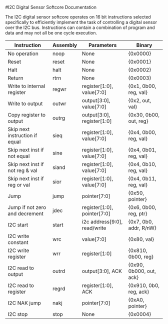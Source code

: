 #I2C Digital Sensor Softcore Documentation

The I2C digital sensor softcore operates on 16 bit instructions selected specifically to efficiently implement the task of controlling a digital sensor over the I2C bus. Instructions can contain a combination of program and data and may not all be one cycle execution.

| Instruction          		        | Assembly | Parameters                   | Binary                  |
|---------------------------------|----------|------------------------------|-------------------------|
| No operation			              | noop     | None                         | {0x0000}                |
| Reset                     	 	  | reset    | None                         | {0x0001}                |
| Halt                 	 	        | halt     | None                         | {0x0002}                |
| Return                          | rtrn     | None                         | {0x0003}                |
| Write to internal register      | regwr    | register[1:0], value[7:0]    | {0x1, 0b00, reg, val}   |
| Write to output                 | outwr    | output[3:0], value[7:0]      | {0x2, out, val}         |
| Copy register to output         | outrg    | output[3:0], register[1:0]   | {0x30, 0b00, out, reg}  |
| Skip next instruction if equal  | sieq     | register[1:0], value[7:0]    | {0x4, 0b00, reg, val}   |
| Skip next inst if not equal     | sine     | register[1:0], value[7:0]    | {0x4, 0b01, reg, val}   |
| Skip next inst if not reg & val | siand    | register[1:0], value[7:0]    | {0x4, 0b10, reg, val}   |
| Skip next inst if reg or val    | sior     | register[1:0], value[7:0]    | {0x4, 0b11, reg, val}   |
| Jump                            | jump     | pointer[7:0]                 | {0x50, pointer}         |
| Jump if not zero and decrement  | jdec     | register[1:0], pointer[7:0]  | {0x6, 0b00, reg, ptr}   |
| I2C start            		        | start    | i2c address[9:0], read/write | {0x7, 0b0, addr, R/nW}  |
| I2C write constant   		        | wrc      | value[7:0]                   | {0x80, val}             |
| I2C write register   		        | wrr      | register[1:0]                | {0x810, 0b00, reg}      |
| I2C read to output 		          | outrd    | output[3:0], ACK             | {0x90, 0b000, out, ack} |
| I2C read to register            | regrd    | register[1:0], ACK           | {0x910, 0b0, reg, ack}  |
| I2C NAK jump                    | nakj     | pointer[7:0]                 | {0xA0, pointer}         |
| I2C stop                        | stop     | None                         | {0x0004}                |

